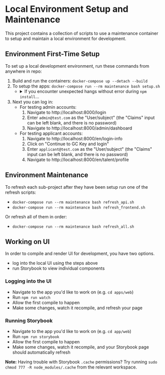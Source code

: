# Local Environment Setup and Maintenance

This project contains a collection of scripts to use a maintenance container to setup and maintain a local environment for development.

## Environment First-Time Setup

To set up a local development environment, run these commands from anywhere in repo:

1. Build and run the containers: `docker-compose up --detach --build`
2. To setup the apps: `docker-compose run --rm maintenance bash setup.sh`
   - <details>
        <summary>If you encounter unexpected hangs without error during <code>npm install</code>...</summary>
        ...try stopping `mock-auth` container temporarily. (It runs a Java app,
        and these can be memory hogs.) You can do this via Docker UI or this CLI
        command:
        ```
        docker-compose stop mock-auth
        # Finish building app.
        docker-compose start mock-auth
        ```
     </details>
3. Next you can log in:
   - For testing admin accounts:
     1. Navigate to http://localhost:8000/login
     2. Enter `admin@test.com` as the "User/subject" (the "Claims" input can be left blank, and there is no password)
     3. Navigate to http://localhost:8000/admin/dashboard
   - For testing applicant accounts:
     1. Navigate to http://localhost:8000/en/login-info
     2. Click on "Continue to GC Key and login"
     3. Enter `applicant@test.com` as the "User/subject" (the "Claims" input can be left blank, and there is no password)
     4. Navigate to http://localhost:8000/en/talent/profile

## Environment Maintenance

To refresh each sub-project after they have been setup run one of the refresh scripts:

- `docker-compose run --rm maintenance bash refresh_api.sh`
- `docker-compose run --rm maintenance bash refresh_frontend.sh`

Or refresh all of them in order:

- `docker-compose run --rm maintenance bash refresh_all.sh`

## Working on UI

In order to compile and render UI for development, you have two options.

- log into the local UI using the steps above
- run Storybook to view individual components

### Logging into the UI

- Navigate to the app you'd like to work on (e.g. `cd apps/web`)
- Run `npm run watch`
- Allow the first compile to happen
- Make some changes, watch it recompile, and refresh your page

### Running Storybook

- Navigate to the app you'd like to work on (e.g. `cd app/web`)
- Run `npm run storybook`
- Allow the first compile to happen
- Make some changes, watch it recompile, and your Storybook page should automatically refresh

**Note:** Having trouble with Storybook `.cache` permissions? Try running `sudo chmod 777 -R node_modules/.cache` from the relevant workspace.
